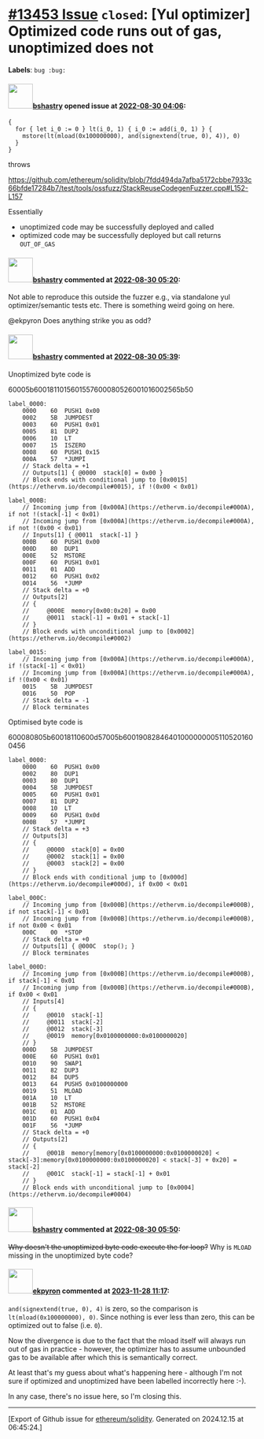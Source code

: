 # [\#13453 Issue](https://github.com/ethereum/solidity/issues/13453) `closed`: [Yul optimizer] Optimized code runs out of gas, unoptimized does not
**Labels**: `bug :bug:`


#### <img src="https://avatars.githubusercontent.com/u/2388185?v=4" width="50">[bshastry](https://github.com/bshastry) opened issue at [2022-08-30 04:06](https://github.com/ethereum/solidity/issues/13453):

```
{
  for { let i_0 := 0 } lt(i_0, 1) { i_0 := add(i_0, 1) } {
    mstore(lt(mload(0x100000000), and(signextend(true, 0), 4)), 0)
  }
}
```

throws

https://github.com/ethereum/solidity/blob/7fdd494da7afba5172cbbe7933c66bfde17284b7/test/tools/ossfuzz/StackReuseCodegenFuzzer.cpp#L152-L157

Essentially
  - unoptimized code may be successfully deployed and called
  - optimized code may be successfully deployed but call returns `OUT_OF_GAS`


#### <img src="https://avatars.githubusercontent.com/u/2388185?v=4" width="50">[bshastry](https://github.com/bshastry) commented at [2022-08-30 05:20](https://github.com/ethereum/solidity/issues/13453#issuecomment-1231154680):

Not able to reproduce this outside the fuzzer e.g., via standalone yul optimizer/semantic tests etc. There is something weird going on here.

@ekpyron Does anything strike you as odd?

#### <img src="https://avatars.githubusercontent.com/u/2388185?v=4" width="50">[bshastry](https://github.com/bshastry) commented at [2022-08-30 05:39](https://github.com/ethereum/solidity/issues/13453#issuecomment-1231167488):

Unoptimized byte code is

60005b6001811015601557600080526001016002565b50

```
label_0000:
	0000    60  PUSH1 0x00
	0002    5B  JUMPDEST
	0003    60  PUSH1 0x01
	0005    81  DUP2
	0006    10  LT
	0007    15  ISZERO
	0008    60  PUSH1 0x15
	000A    57  *JUMPI
	// Stack delta = +1
	// Outputs[1] { @0000  stack[0] = 0x00 }
	// Block ends with conditional jump to [0x0015](https://ethervm.io/decompile#0015), if !(0x00 < 0x01)

label_000B:
	// Incoming jump from [0x000A](https://ethervm.io/decompile#000A), if not !(stack[-1] < 0x01)
	// Incoming jump from [0x000A](https://ethervm.io/decompile#000A), if not !(0x00 < 0x01)
	// Inputs[1] { @0011  stack[-1] }
	000B    60  PUSH1 0x00
	000D    80  DUP1
	000E    52  MSTORE
	000F    60  PUSH1 0x01
	0011    01  ADD
	0012    60  PUSH1 0x02
	0014    56  *JUMP
	// Stack delta = +0
	// Outputs[2]
	// {
	//     @000E  memory[0x00:0x20] = 0x00
	//     @0011  stack[-1] = 0x01 + stack[-1]
	// }
	// Block ends with unconditional jump to [0x0002](https://ethervm.io/decompile#0002)

label_0015:
	// Incoming jump from [0x000A](https://ethervm.io/decompile#000A), if !(stack[-1] < 0x01)
	// Incoming jump from [0x000A](https://ethervm.io/decompile#000A), if !(0x00 < 0x01)
	0015    5B  JUMPDEST
	0016    50  POP
	// Stack delta = -1
	// Block terminates
```

Optimised byte code is

600080805b60018110600d57005b600190828464010000000051105201600456

```
label_0000:
	0000    60  PUSH1 0x00
	0002    80  DUP1
	0003    80  DUP1
	0004    5B  JUMPDEST
	0005    60  PUSH1 0x01
	0007    81  DUP2
	0008    10  LT
	0009    60  PUSH1 0x0d
	000B    57  *JUMPI
	// Stack delta = +3
	// Outputs[3]
	// {
	//     @0000  stack[0] = 0x00
	//     @0002  stack[1] = 0x00
	//     @0003  stack[2] = 0x00
	// }
	// Block ends with conditional jump to [0x000d](https://ethervm.io/decompile#000d), if 0x00 < 0x01

label_000C:
	// Incoming jump from [0x000B](https://ethervm.io/decompile#000B), if not stack[-1] < 0x01
	// Incoming jump from [0x000B](https://ethervm.io/decompile#000B), if not 0x00 < 0x01
	000C    00  *STOP
	// Stack delta = +0
	// Outputs[1] { @000C  stop(); }
	// Block terminates

label_000D:
	// Incoming jump from [0x000B](https://ethervm.io/decompile#000B), if stack[-1] < 0x01
	// Incoming jump from [0x000B](https://ethervm.io/decompile#000B), if 0x00 < 0x01
	// Inputs[4]
	// {
	//     @0010  stack[-1]
	//     @0011  stack[-2]
	//     @0012  stack[-3]
	//     @0019  memory[0x0100000000:0x0100000020]
	// }
	000D    5B  JUMPDEST
	000E    60  PUSH1 0x01
	0010    90  SWAP1
	0011    82  DUP3
	0012    84  DUP5
	0013    64  PUSH5 0x0100000000
	0019    51  MLOAD
	001A    10  LT
	001B    52  MSTORE
	001C    01  ADD
	001D    60  PUSH1 0x04
	001F    56  *JUMP
	// Stack delta = +0
	// Outputs[2]
	// {
	//     @001B  memory[memory[0x0100000000:0x0100000020] < stack[-3]:memory[0x0100000000:0x0100000020] < stack[-3] + 0x20] = stack[-2]
	//     @001C  stack[-1] = stack[-1] + 0x01
	// }
	// Block ends with unconditional jump to [0x0004](https://ethervm.io/decompile#0004)
```

#### <img src="https://avatars.githubusercontent.com/u/2388185?v=4" width="50">[bshastry](https://github.com/bshastry) commented at [2022-08-30 05:50](https://github.com/ethereum/solidity/issues/13453#issuecomment-1231174703):

~~Why doesn't the unoptimized byte code execute the for loop?~~ Why is `MLOAD` missing in the unoptimized byte code?

#### <img src="https://avatars.githubusercontent.com/u/1347491?v=4" width="50">[ekpyron](https://github.com/ekpyron) commented at [2023-11-28 11:17](https://github.com/ethereum/solidity/issues/13453#issuecomment-1829617463):

``and(signextend(true, 0), 4)`` is zero, so the comparison is ``lt(mload(0x100000000), 0)``. Since nothing is ever less than zero, this can be optimized out to false (i.e. ``0``).

Now the divergence is due to the fact that the mload itself will always run out of gas in practice - however, the optimizer has to assume unbounded gas to be available after which this is semantically correct.

At least that's my guess about what's happening here - although I'm not sure if optimized and unoptimized have been labelled incorrectly here :-).

In any case, there's no issue here, so I'm closing this.


-------------------------------------------------------------------------------



[Export of Github issue for [ethereum/solidity](https://github.com/ethereum/solidity). Generated on 2024.12.15 at 06:45:24.]
